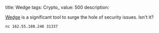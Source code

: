 title: Wedge
tags: Crypto_
value: 500
description: <p><a href="/tasks/wedge_da7fd396ad2c45c5e38b0cd401de41edc2042d29.txz">Wedge</a> is a significant tool to surge the hole of security issues. Isn't it?</p>
<pre><code>nc 162.55.188.246 31337
</code></pre>
